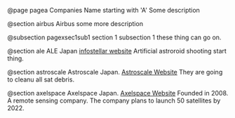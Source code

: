 @page pagea Companies Name starting with 'A'
Some description


@section airbus Airbus
some more description 

@subsection	pagexsec1sub1 section 1 subsection 1
these thing can go on. 


@section ale ALE
Japan
[infostellar website](https://infostellar.net/)
Artificial astroroid shooting start thing.


@section astroscale Astroscale
Japan.
[Astroscale Website](https://astroscale.com/)
They are going to cleanu all sat debris. 


@section axelspace	Axelspace
Japan.
[Axelspace Website](https://www.axelspace.com/en/ "Axelspace")
Founded in 2008. A remote sensing company. The company plans to launch 50 satellites by 2022. 